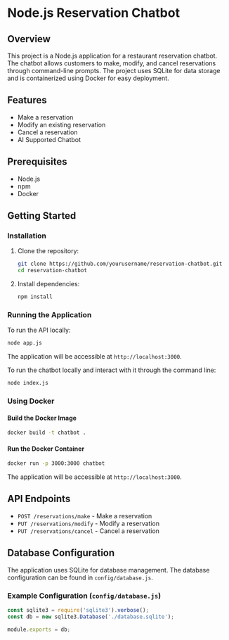 # Node.js Reservation Chatbot

## Overview

This project is a Node.js application for a restaurant reservation chatbot. The chatbot allows customers to make, modify, and cancel reservations through command-line prompts. The project uses SQLite for data storage and is containerized using Docker for easy deployment.

## Features

- Make a reservation
- Modify an existing reservation
- Cancel a reservation
- AI Supported Chatbot

## Prerequisites

- Node.js
- npm
- Docker

## Getting Started

### Installation

1. Clone the repository:

   ```bash
   git clone https://github.com/yourusername/reservation-chatbot.git
   cd reservation-chatbot
   ```

2. Install dependencies:

   ```bash
   npm install
   ```

### Running the Application

To run the API locally:

```bash
node app.js
```
The application will be accessible at `http://localhost:3000`.

To run the chatbot locally and interact with it through the command line:
```bash
node index.js
```

### Using Docker

#### Build the Docker Image

```bash
docker build -t chatbot .
```

#### Run the Docker Container

```bash
docker run -p 3000:3000 chatbot
```

The application will be accessible at `http://localhost:3000`.

## API Endpoints

- `POST /reservations/make` - Make a reservation
- `PUT /reservations/modify` - Modify a reservation
- `PUT /reservations/cancel` - Cancel a reservation

## Database Configuration

The application uses SQLite for database management. The database configuration can be found in `config/database.js`.

### Example Configuration (`config/database.js`)

```javascript
const sqlite3 = require('sqlite3').verbose();
const db = new sqlite3.Database('./database.sqlite');

module.exports = db;
```